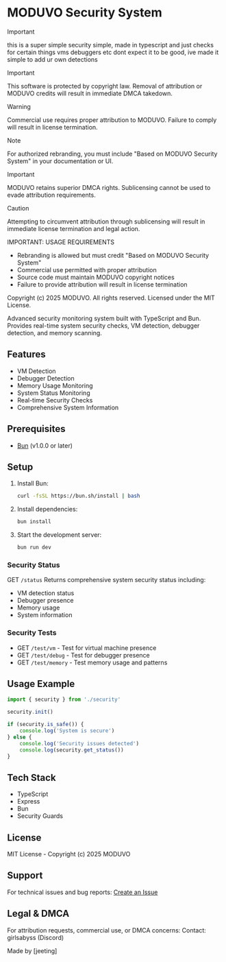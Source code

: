 # MODUVO Security System

> [!IMPORTANT]
> this is a super simple security simple, made in typescript and just checks for certain things vms debuggers etc dont expect it to be good, ive made it simple to add ur own detections

> [!IMPORTANT]
> This software is protected by copyright law. Removal of attribution or MODUVO credits will result in immediate DMCA takedown.

> [!WARNING]
> Commercial use requires proper attribution to MODUVO. Failure to comply will result in license termination.

> [!NOTE]
> For authorized rebranding, you must include "Based on MODUVO Security System" in your documentation or UI.

> [!IMPORTANT]
> MODUVO retains superior DMCA rights. Sublicensing cannot be used to evade attribution requirements.

> [!CAUTION]
> Attempting to circumvent attribution through sublicensing will result in immediate license termination and legal action.

IMPORTANT: USAGE REQUIREMENTS
- Rebranding is allowed but must credit "Based on MODUVO Security System"
- Commercial use permitted with proper attribution
- Source code must maintain MODUVO copyright notices
- Failure to provide attribution will result in license termination

Copyright (c) 2025 MODUVO. All rights reserved.
Licensed under the MIT License.

Advanced security monitoring system built with TypeScript and Bun. Provides real-time system security checks, VM detection, debugger detection, and memory scanning.

## Features
- VM Detection
- Debugger Detection
- Memory Usage Monitoring
- System Status Monitoring
- Real-time Security Checks
- Comprehensive System Information

## Prerequisites
- [Bun](https://bun.sh) (v1.0.0 or later)

## Setup
1. Install Bun:
   ```bash
   curl -fsSL https://bun.sh/install | bash
   ```

2. Install dependencies:
   ```bash
   bun install
   ```

3. Start the development server:
   ```bash
   bun run dev
   ```


### Security Status
GET `/status`
Returns comprehensive system security status including:
- VM detection status
- Debugger presence
- Memory usage
- System information

### Security Tests
- GET `/test/vm` - Test for virtual machine presence
- GET `/test/debug` - Test for debugger presence
- GET `/test/memory` - Test memory usage and patterns

## Usage Example
```typescript
import { security } from './security'

security.init()

if (security.is_safe()) {
    console.log('System is secure')
} else {
    console.log('Security issues detected')
    console.log(security.get_status())
}
```

## Tech Stack
- TypeScript
- Express
- Bun
- Security Guards

## License
MIT License - Copyright (c) 2025 MODUVO

## Support
For technical issues and bug reports:
[Create an Issue](https://github.com/MODUVO/moduvo-security/issues)

## Legal & DMCA
For attribution requests, commercial use, or DMCA concerns:
Contact: girlsabyss (Discord)

Made by [jeeting]
